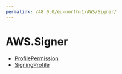```yaml
---
permalink: /48.0.0/eu-north-1/AWS/Signer/
---
```


# AWS.Signer



* [ProfilePermission](ProfilePermission.md)
* [SigningProfile](SigningProfile.md)